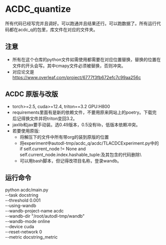 # ACDC_quantize

所有代码已经写完并且调好。可以跑通并且结果还行。可以跑数据了。所有运行代码都在acdc_q的包里，库文件在对应的文件夹。


## 注意

- 所有在这个仓库的python文件如需使用都需要在对应位置替换，替换的位置在文件的开头会写。其中cmapy文件必须被替换，否则冲突。
- 对应论文是 https://www.overleaf.com/project/6777f3fb672efc7c99aa256c 

## ACDC 原版与改版

- torch>=2.5, cuda>=12.4, triton==3.2 GPU:H800
- requirements里面有是新的依赖文件，不要用原来网站上的poetry。下载完后记得换文件并将triton变回3.2。
- jaxlib和jax要手动装。选0.49版本，0.5没有lib，低版本依赖冲突。
- 若要使用原版:
  - 将解压下的文件中所有带org的装到原版的位置
  - 将experiment中autodl-tmp/acdc_q/acdc/TLACDCExperiment.py中的if self.current_node != None and self.current_node.index.hashable_tuple:及其包含的代码删除\
  - 可以用bash脚本，但记得改项目名称，登录wandb。

## 运行命令
python acdc/main.py \
    --task  docstring\
    --threshold 0.001 \
    --using-wandb \
    --wandb-project-name acdc \
    --wandb-dir "/root/autodl-tmp/wandb" \
    --wandb-mode online \
    --device cuda \
    --reset-network 0 \
    --metric docstring_metric


